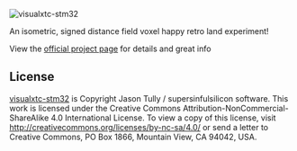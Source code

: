 ![visualxtc-stm32](https://supersinfulsilicon.orgfree.com/css/images/txt-stm32.png)

An isometric, signed distance field voxel happy retro land experiment!

View the [official project page](https://www.supersinfulsilicon.orgfree.com/stm32.html) for details and great info

## License

[visualxtc-stm32](http://www.supersinfulsilicon.orgfree.com/stm32.html) is Copyright Jason Tully / supersinfulsilicon software.
This work is licensed under the Creative Commons Attribution-NonCommercial-ShareAlike 4.0 International License. 
To view a copy of this license, visit http://creativecommons.org/licenses/by-nc-sa/4.0/
or send a letter to Creative Commons, PO Box 1866, Mountain View, CA 94042, USA.
